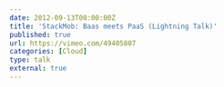 ```yaml
---
date: 2012-09-13T00:00:00Z
title: 'StackMob: Baas meets PaaS (Lightning Talk)'
published: true
url: https://vimeo.com/49405807
categories: [Cloud]
type: talk
external: true
---
```


